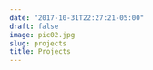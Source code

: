 ```yaml
---
date: "2017-10-31T22:27:21-05:00"
draft: false
image: pic02.jpg
slug: projects
title: Projects
---
```


